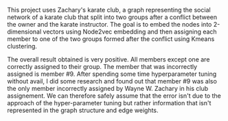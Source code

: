 This project uses Zachary's karate club, a graph representing the social network of a karate club that split into two groups after a conflict between the owner and the karate instructor. 
The goal is to embed the nodes into 2-dimensional vectors using Node2vec embedding and then assigning each member to one of the two groups formed after the conflict using Kmeans clustering.

The overall result obtained is very positive. All members except one are correctly assigned to their group. The member that was incorrectly assigned is member #9. 
After spending some time hyperparameter tuning without avail, I did some research and found out that member #9 was also the only member incorrectly assigned by Wayne W. Zachary in his club assignement.
We can therefore safely assume that the error isn't due to the approach of the hyper-parameter tuning but rather information that isn't represented in the graph structure and edge weights.
